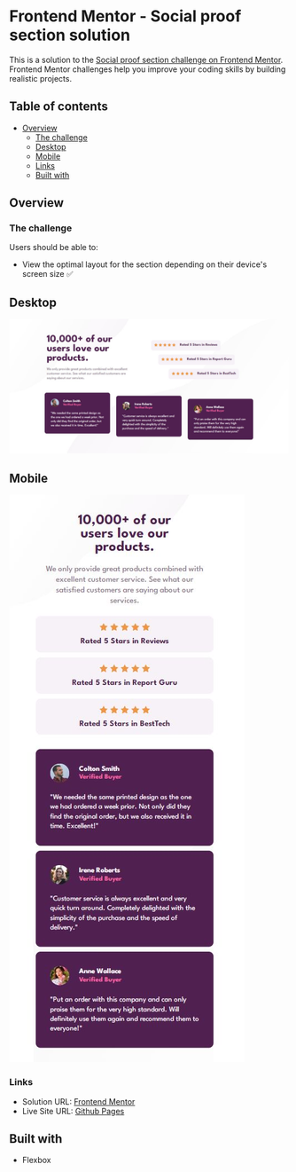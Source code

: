 # Frontend Mentor - Social proof section solution

This is a solution to the [Social proof section challenge on Frontend Mentor](https://www.frontendmentor.io/challenges/social-proof-section-6e0qTv_bA). Frontend Mentor challenges help you improve your coding skills by building realistic projects. 

## Table of contents

- [Overview](#overview)
  - [The challenge](#the-challenge)
  - [Desktop](#desktop)
  - [Mobile](#mobile)
  - [Links](#links)
  - [Built with](#built-with)

## Overview

### The challenge

Users should be able to:

- View the optimal layout for the section depending on their device's screen size ✅

## Desktop

<img src="./src/images/social-proof-desktop.jpg">

<br>

## Mobile

<img src="./src/images/social-proof-mobile.jpg">

### Links

- Solution URL: <a href="https://www.frontendmentor.io/solutions/social-proof-with-flexbox-UqI2T4KVxY">Frontend Mentor</a> 
- Live Site URL: <a href="https://felipe-ma1a.github.io/frontend-mentor-social-proof/">Github Pages</a>

## Built with

- Flexbox
